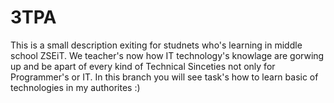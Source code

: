 # 3TPA

This is a small description exiting for studnets who's learning in middle school ZSEiT. We teacher's now how IT technology's knowlage are gorwing up and be apart of every kind of Technical Sinceties not only for Programmer's or IT. In this branch you will see task's how to learn basic of technologies in my authorites :)
